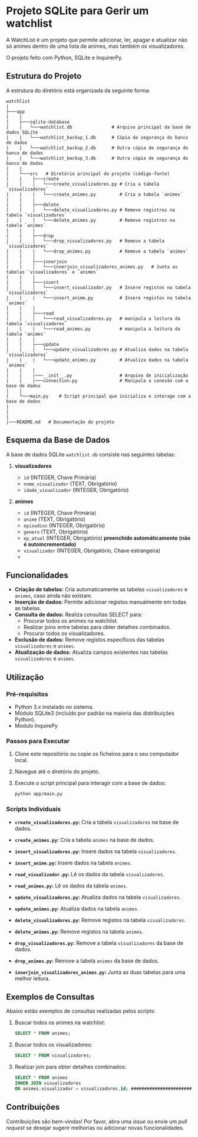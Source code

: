 # Projeto SQLite para Gerir um watchlist

A WatchList é um projeto que permite adicionar, ler, apagar e atualizar  não só animes dentro de uma lista de animes, mas também os visualizadores.

O projeto feito com Python, SQLite e InquirerPy.

## Estrutura do Projeto

A estrutura do diretório está organizada da seguinte forma:
```
watchlist
|
├───app
|    |
|    ├───sqlite-database
|    |   └───watchlist.db               # Arquivo principal da base de dados SQLite
|    |   └───watchlist_backup_1.db      # Cópia de segurança do banco de dados
|    |   └───watchlist_backup_2.db      # Outra cópia de segurança do banco de dados
|    |   └───watchlist_backup_3.db      # Outra cópia de segurança do banco de dados
|    |
|    └───src   # Diretório principal do projeto (código-fonte)
|    |    ├───create
|    |    │   └───create_visualizadores.py # Cria a tabela `visualizadores`
|    |    |   └───create_animes.py         # Cria a tabela `animes`
|    |    |
|    |    ├───delete
|    |    |   └───delete_visualizadores.py # Remove registros na tabela `visualizadores`
|    |    |   └───delete_animes.py         # Remove registros na tabela `animes`
|    |    |
|    |    ├───drop
|    |    │   └───drop_visualizadores.py   # Remove a tabela `visualizadores`
|    |    |   └───drop_animes.py           # Remove a tabela `animes`
|    |    |
|    |    ├───innerjoin
|    |    │   └───innerjoin_visualizadores_animes.py   # Junta as tabelas `visualizadores` e `animes`
|    |    |
|    |    ├───insert
|    |    │   └───insert_visualizador.py   # Insere registos na tabela `visualizadores`
|    |    |   └───insert_anime.py          # Insere registos na tabela `animes`
|    |    |
|    |    ├───read
|    |    │   └───read_visualizadores.py   # manipula a leitura da tabela `visualizadores`
|    |    |   └───read_animes.py           # manipula a leitura da tabela `animes`
|    |    |
|    |    ├───update
|    |    |   └───update_visualizadores.py # Atualiza dados na tabela `visualizadores`
|    |    |   └───update_animes.py         # Atualiza dados na tabela `animes`
|    |    |
|    |    |───__init__.py                  # Arquivo de inicialização
|    |    |───connection.py                # Manipula a conexão com a base de dados
|    |
|    └───main.py    # Script principal que inicializa e interage com a base de dados
|
|
|
|───README.md   # Documentação do projeto
```

## Esquema da Base de Dados

A base de dados SQLite `watchlist.db` consiste nas seguintes tabelas:

1. **visualizadores**
   - `id` (INTEGER, Chave Primária)
   - `nome_visualizador` (TEXT, Obrigatório)
   - `idade_visualizador` (INTEGER, Obrigatório)

2. **animes**
   - `id` (INTEGER, Chave Primária)
   - `anime` (TEXT, Obrigatório)
   - `episodios` (INTEGER, Obrigatório)
   - `genero` (TEXT, Obrigatório)
   - `ep_atual` (INTEGER, Obrigatório) **preenchido automáticamente (não é autoincrementado)**
   - `visualizador` (INTEGER, Obrigatório, Chave estrangeira)
   - 
## Funcionalidades

- **Criação de tabelas:** Cria automaticamente as tabelas `visualizadores` e `animes`, caso ainda não existam.
- **Inserção de dados:** Permite adicionar registos manualmente em todas as tabelas.
- **Consulta de dados:** Realiza consultas SELECT para:
  - Procurar todos os animes na watchlist.
  - Realizar joins entre tabelas para obter detalhes combinados.
  - Procurar todos os visualizadores.
- **Exclusão de dados:** Remove registos específicos das tabelas `visualizadores` e `animes`.
- **Atualização de dados:** Atualiza campos existentes nas tabelas `visualizadores` e `animes`.

## Utilização

### Pré-requisitos

- Python 3.x instalado no sistema.
- Módulo SQLite3 (incluído por padrão na maioria das distribuições Python).
- Modulo InquirePy

### Passos para Executar

1. Clone este repositório ou copie os ficheiros para o seu computador local.
2. Navegue até o diretório do projeto.
3. Execute o script principal para interagir com a base de dados:

   ```bash
   python app/main.py
   ```

### Scripts Individuais

- **`create_visualizadores.py`:** Cria a tabela `visualizadores` na base de dados.
- **`create_animes.py`:** Cria a tabela `animes` na base de dados.

- **`insert_visualizadores.py`:** Insere dados na tabela `visualizadores`.
- **`insert_anime.py`:** Insere dados na tabela `animes`.

- **`read_visualizador.py`:** Lê os dados da tabela `visualizadores`.
- **`read_animes.py`:** Lê os dados da tabela `animes`.

- **`update_visualizadores.py`:** Atualiza dados na tabela `visualizadores`.
- **`update_animes.py`:** Atualiza dados na tabela `animes`.

- **`delete_visualizadores.py`:** Remove registos na tabela `visualizadores`.
- **`delete_animes.py`:** Remove registos na tabela `animes`.

- **`drop_visualizadores.py`:** Remove a tabela `visualizadores` da base de dados.
- **`drop_animes.py`:** Remove a tabela `animes` da base de dados.

- **`innerjoin_visualizadores_animes.py`:** Junta as duas tabelas para uma melhor leitura.

## Exemplos de Consultas

Abaixo estão exemplos de consultas realizadas pelos scripts:

1. Buscar todos os animes na watchlist:
   ```sql
   SELECT * FROM animes;
   ```

2. Buscar todos os visualizadores:
   ```sql
   SELECT * FROM visualizadores;
   ```

3. Realizar join para obter detalhes combinados:
   ```sql
   SELECT * FROM animes
   INNER JOIN visualizadores
   ON animes.visualizador = visualizadores.id; ####################################################
   ```

## Contribuições

Contribuições são bem-vindas! Por favor, abra uma *issue* ou envie um *pull request* se desejar sugerir melhorias ou adicionar novas funcionalidades.
